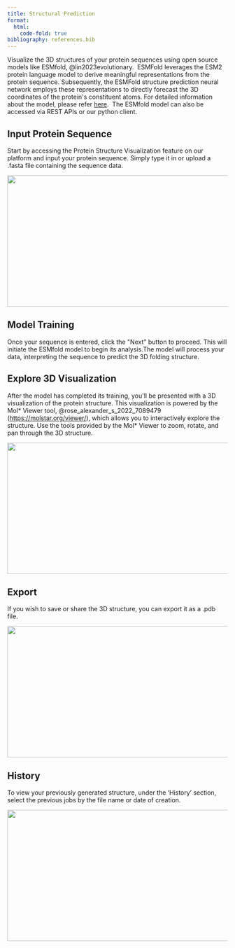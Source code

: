 ```yaml
---
title: Structural Prediction
format:
  html:
    code-fold: true
bibliography: references.bib
---
```


Visualize the 3D structures of your protein sequences using open source models like ESMfold, @lin2023evolutionary.  ESMFold leverages the ESM2 protein language model to derive meaningful representations from the protein sequence. Subsequently, the ESMFold structure prediction neural network employs these representations to directly forecast the 3D coordinates of the protein's constituent atoms. For detailed information about the model, please refer [here](https://www.science.org/doi/10.1126/science.ade2574). 
The ESMfold model can also be accessed via REST APIs or our python client. 

  

## Input Protein Sequence
Start by accessing the Protein Structure Visualization feature on our platform and input your protein sequence. Simply type it in or upload a .fasta file containing the sequence data.

<p align="center">
  <img style="display:flex;" src="/main_tutorial_images/struct_input.gif" width="600" height="300"></img>
</p>

## Model Training
Once your sequence is entered, click the "Next" button to proceed. This will initiate the ESMfold model to begin its analysis.The model will process your data, interpreting the sequence to predict the 3D folding structure.

  

## Explore 3D Visualization
After the model has completed its training, you'll be presented with a 3D visualization of the protein structure. This visualization is powered by the Mol* Viewer tool, @rose_alexander_s_2022_7089479 (https://molstar.org/viewer/), which allows you to interactively explore the structure. Use the tools provided by the Mol* Viewer to zoom, rotate, and pan through the 3D structure. 

<p align="center">
  <img style="display:flex;" src="/main_tutorial_images/struct_molstar.gif" width="600" height="300"></img>
</p>
  
## Export
If you wish to save or share the 3D structure, you can export it as a .pdb file.

<p align="center">
  <img style="display:flex;" src="/main_tutorial_images/struct_export.png" width="600" height="300"></img>
</p>

## History

To view your previously generated structure, under the ‘History’ section, select the previous jobs by the file name or date of creation.   

<p align="center">
  <img style="display:flex;" src="/main_tutorial_images/struct_history.gif" width="600" height="300"></img>
</p>